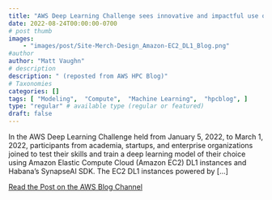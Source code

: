 ```yaml
---
title: "AWS Deep Learning Challenge sees innovative and impactful use of Amazon EC2 DL1 instances"
date: 2022-08-24T00:00:00-0700
# post thumb
images:
    - "images/post/Site-Merch-Design_Amazon-EC2_DL1_Blog.png"
#author
author: "Matt Vaughn"
# description
description: " (reposted from AWS HPC Blog)"
# Taxonomies
categories: []
tags: [ "Modeling",  "Compute",  "Machine Learning",  "hpcblog", ]
type: "regular" # available type (regular or featured)
draft: false
---
```


In the AWS Deep Learning Challenge held from January 5, 2022, to March 1, 2022, participants from academia, startups, and enterprise organizations joined to test their skills and train a deep learning model of their choice using Amazon Elastic Compute Cloud (Amazon EC2) DL1 instances and Habana’s SynapseAI SDK. The EC2 DL1 instances powered by […]

<a href="https://aws.amazon.com/blogs/machine-learning/aws-deep-learning-challenge-sees-innovative-and-impactful-use-of-amazon-ec2-dl1-instances/" class="btn btn-primary btn-lg active" role="button" aria-pressed="true" style="margin-top: 8px;">Read the Post on the AWS Blog Channel</a>